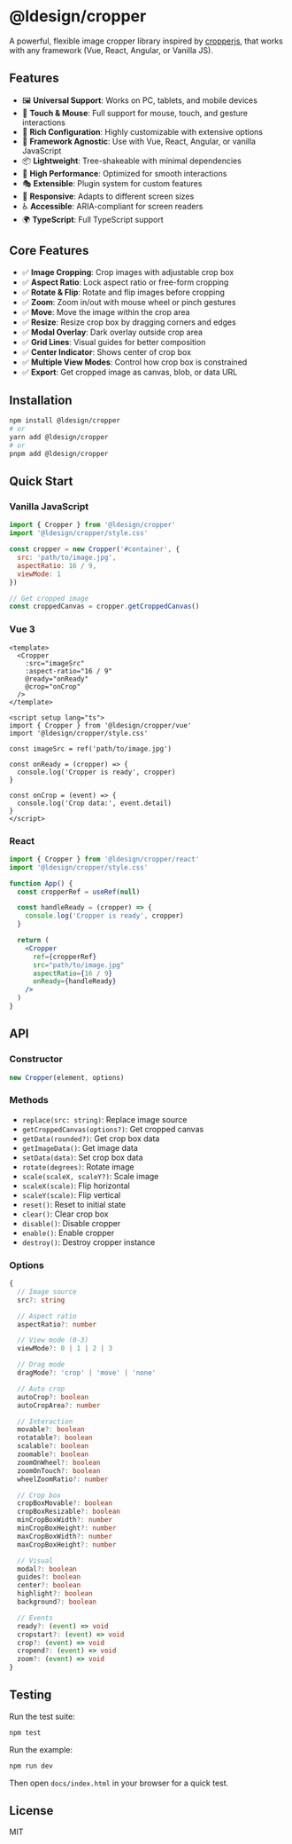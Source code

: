 # @ldesign/cropper

A powerful, flexible image cropper library inspired by [cropperjs](https://github.com/fengyuanchen/cropperjs), that works with any framework (Vue, React, Angular, or Vanilla JS).

## Features

- 🖼️ **Universal Support**: Works on PC, tablets, and mobile devices
- 🎯 **Touch & Mouse**: Full support for mouse, touch, and gesture interactions
- 🎨 **Rich Configuration**: Highly customizable with extensive options
- 🔧 **Framework Agnostic**: Use with Vue, React, Angular, or vanilla JavaScript
- 📦 **Lightweight**: Tree-shakeable with minimal dependencies
- 🚀 **High Performance**: Optimized for smooth interactions
- 🎭 **Extensible**: Plugin system for custom features
- 📱 **Responsive**: Adapts to different screen sizes
- ♿ **Accessible**: ARIA-compliant for screen readers
- 🌍 **TypeScript**: Full TypeScript support

## Core Features

- ✅ **Image Cropping**: Crop images with adjustable crop box
- ✅ **Aspect Ratio**: Lock aspect ratio or free-form cropping
- ✅ **Rotate & Flip**: Rotate and flip images before cropping
- ✅ **Zoom**: Zoom in/out with mouse wheel or pinch gestures
- ✅ **Move**: Move the image within the crop area
- ✅ **Resize**: Resize crop box by dragging corners and edges
- ✅ **Modal Overlay**: Dark overlay outside crop area
- ✅ **Grid Lines**: Visual guides for better composition
- ✅ **Center Indicator**: Shows center of crop box
- ✅ **Multiple View Modes**: Control how crop box is constrained
- ✅ **Export**: Get cropped image as canvas, blob, or data URL

## Installation

```bash
npm install @ldesign/cropper
# or
yarn add @ldesign/cropper
# or
pnpm add @ldesign/cropper
```

## Quick Start

### Vanilla JavaScript

```javascript
import { Cropper } from '@ldesign/cropper'
import '@ldesign/cropper/style.css'

const cropper = new Cropper('#container', {
  src: 'path/to/image.jpg',
  aspectRatio: 16 / 9,
  viewMode: 1
})

// Get cropped image
const croppedCanvas = cropper.getCroppedCanvas()
```

### Vue 3

```vue
<template>
  <Cropper
    :src="imageSrc"
    :aspect-ratio="16 / 9"
    @ready="onReady"
    @crop="onCrop"
  />
</template>

<script setup lang="ts">
import { Cropper } from '@ldesign/cropper/vue'
import '@ldesign/cropper/style.css'

const imageSrc = ref('path/to/image.jpg')

const onReady = (cropper) => {
  console.log('Cropper is ready', cropper)
}

const onCrop = (event) => {
  console.log('Crop data:', event.detail)
}
</script>
```

### React

```jsx
import { Cropper } from '@ldesign/cropper/react'
import '@ldesign/cropper/style.css'

function App() {
  const cropperRef = useRef(null)

  const handleReady = (cropper) => {
    console.log('Cropper is ready', cropper)
  }

  return (
    <Cropper
      ref={cropperRef}
      src="path/to/image.jpg"
      aspectRatio={16 / 9}
      onReady={handleReady}
    />
  )
}
```

## API

### Constructor

```javascript
new Cropper(element, options)
```

### Methods

- `replace(src: string)`: Replace image source
- `getCroppedCanvas(options?)`: Get cropped canvas
- `getData(rounded?)`: Get crop box data
- `getImageData()`: Get image data
- `setData(data)`: Set crop box data
- `rotate(degrees)`: Rotate image
- `scale(scaleX, scaleY?)`: Scale image
- `scaleX(scale)`: Flip horizontal
- `scaleY(scale)`: Flip vertical
- `reset()`: Reset to initial state
- `clear()`: Clear crop box
- `disable()`: Disable cropper
- `enable()`: Enable cropper
- `destroy()`: Destroy cropper instance

### Options

```typescript
{
  // Image source
  src?: string

  // Aspect ratio
  aspectRatio?: number

  // View mode (0-3)
  viewMode?: 0 | 1 | 2 | 3

  // Drag mode
  dragMode?: 'crop' | 'move' | 'none'

  // Auto crop
  autoCrop?: boolean
  autoCropArea?: number

  // Interaction
  movable?: boolean
  rotatable?: boolean
  scalable?: boolean
  zoomable?: boolean
  zoomOnWheel?: boolean
  zoomOnTouch?: boolean
  wheelZoomRatio?: number

  // Crop box
  cropBoxMovable?: boolean
  cropBoxResizable?: boolean
  minCropBoxWidth?: number
  minCropBoxHeight?: number
  maxCropBoxWidth?: number
  maxCropBoxHeight?: number

  // Visual
  modal?: boolean
  guides?: boolean
  center?: boolean
  highlight?: boolean
  background?: boolean

  // Events
  ready?: (event) => void
  cropstart?: (event) => void
  crop?: (event) => void
  cropend?: (event) => void
  zoom?: (event) => void
}
```

## Testing

Run the test suite:

```bash
npm test
```

Run the example:

```bash
npm run dev
```

Then open `docs/index.html` in your browser for a quick test.

## License

MIT
